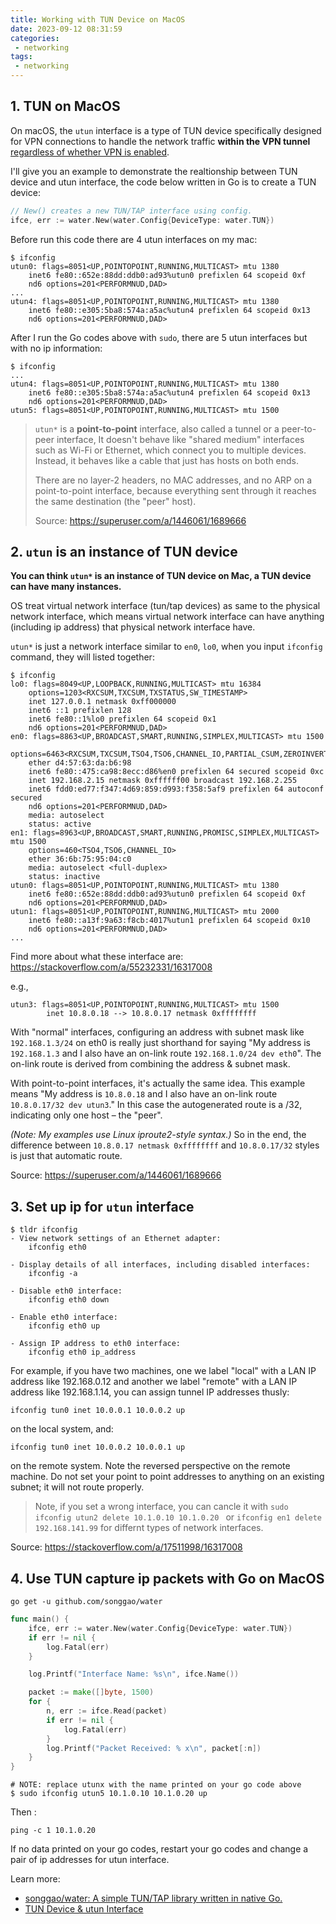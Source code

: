 ```yaml
---
title: Working with TUN Device on MacOS
date: 2023-09-12 08:31:59
categories:
 - networking
tags:
 - networking
---
```


## 1. TUN on MacOS

On macOS, the `utun` interface is a type of TUN device specifically designed for VPN connections to handle the network traffic **within the VPN tunnel** [regardless of whether VPN is enabled](https://apple.stackexchange.com/questions/310220/who-creates-utun0-adapter). 

I'll give you an example to demonstrate the realtionship between TUN device and utun interface, the code below written in Go is to create a TUN device:

```go
// New() creates a new TUN/TAP interface using config.
ifce, err := water.New(water.Config{DeviceType: water.TUN})
```

Before run this code there are 4 utun interfaces on my mac:

```shell
$ ifconfig
utun0: flags=8051<UP,POINTOPOINT,RUNNING,MULTICAST> mtu 1380
	inet6 fe80::652e:88dd:ddb0:ad93%utun0 prefixlen 64 scopeid 0xf 
	nd6 options=201<PERFORMNUD,DAD>
...
utun4: flags=8051<UP,POINTOPOINT,RUNNING,MULTICAST> mtu 1380
	inet6 fe80::e305:5ba8:574a:a5ac%utun4 prefixlen 64 scopeid 0x13 
	nd6 options=201<PERFORMNUD,DAD>
```

After I run the Go codes above with `sudo`, there are 5 utun interfaces but with no ip information:

```shell
$ ifconfig
...
utun4: flags=8051<UP,POINTOPOINT,RUNNING,MULTICAST> mtu 1380
	inet6 fe80::e305:5ba8:574a:a5ac%utun4 prefixlen 64 scopeid 0x13 
	nd6 options=201<PERFORMNUD,DAD>
utun5: flags=8051<UP,POINTOPOINT,RUNNING,MULTICAST> mtu 1500
```

> `utun*` is a **point-to-point** interface, also called a tunnel or a peer-to-peer interface, It doesn't behave like "shared medium" interfaces such as Wi-Fi or Ethernet, which connect you to multiple devices. Instead, it behaves like a cable that just has hosts on both ends. 
>
> There are no layer-2 headers, no MAC addresses, and no ARP on a point-to-point interface, because everything sent through it reaches the same destination (the "peer" host).
>
> Source: https://superuser.com/a/1446061/1689666

## 2. `utun` is an instance of TUN device

**You can think `utun*` is an instance of TUN device on Mac, a TUN device can have many instances.**

OS treat virtual network interface (tun/tap devices) as same to the physical network interface, which means virtual network interface can have anything (including ip address) that physical network interface have. 

`utun*` is just a network interface similar to `en0`, `lo0`, when you input `ifconfig` command, they will listed together:

```shell
$ ifconfig     
lo0: flags=8049<UP,LOOPBACK,RUNNING,MULTICAST> mtu 16384
	options=1203<RXCSUM,TXCSUM,TXSTATUS,SW_TIMESTAMP>
	inet 127.0.0.1 netmask 0xff000000 
	inet6 ::1 prefixlen 128 
	inet6 fe80::1%lo0 prefixlen 64 scopeid 0x1 
	nd6 options=201<PERFORMNUD,DAD>
en0: flags=8863<UP,BROADCAST,SMART,RUNNING,SIMPLEX,MULTICAST> mtu 1500
	options=6463<RXCSUM,TXCSUM,TSO4,TSO6,CHANNEL_IO,PARTIAL_CSUM,ZEROINVERT_CSUM>
	ether d4:57:63:da:b6:98 
	inet6 fe80::475:ca98:8ecc:d86%en0 prefixlen 64 secured scopeid 0xc 
	inet 192.168.2.15 netmask 0xffffff00 broadcast 192.168.2.255
	inet6 fdd0:ed77:f347:4d69:859:d993:f358:5af9 prefixlen 64 autoconf secured 
	nd6 options=201<PERFORMNUD,DAD>
	media: autoselect
	status: active
en1: flags=8963<UP,BROADCAST,SMART,RUNNING,PROMISC,SIMPLEX,MULTICAST> mtu 1500
	options=460<TSO4,TSO6,CHANNEL_IO>
	ether 36:6b:75:95:04:c0 
	media: autoselect <full-duplex>
	status: inactive
utun0: flags=8051<UP,POINTOPOINT,RUNNING,MULTICAST> mtu 1380
	inet6 fe80::652e:88dd:ddb0:ad93%utun0 prefixlen 64 scopeid 0xf 
	nd6 options=201<PERFORMNUD,DAD>
utun1: flags=8051<UP,POINTOPOINT,RUNNING,MULTICAST> mtu 2000
	inet6 fe80::a13f:9a63:f8cb:4017%utun1 prefixlen 64 scopeid 0x10 
	nd6 options=201<PERFORMNUD,DAD>
...
```

Find more about what these interface are: https://stackoverflow.com/a/55232331/16317008

e.g.,

```shell
utun3: flags=8051<UP,POINTOPOINT,RUNNING,MULTICAST> mtu 1500
        inet 10.8.0.18 --> 10.8.0.17 netmask 0xffffffff
```

With "normal" interfaces, configuring an address with subnet mask like `192.168.1.3/24` on eth0 is really just shorthand for saying "My address is `192.168.1.3` and I also have an on-link route `192.168.1.0/24 dev eth0`". The on-link route is derived from combining the address & subnet mask.

With point-to-point interfaces, it's actually the same idea. This example means "My address is `10.8.0.18` and I also have an on-link route `10.8.0.17/32 dev utun3`." In this case the autogenerated route is a /32, indicating only one host – the "peer".

*(Note: My examples use Linux iproute2-style syntax.)* So in the end, the difference between `10.8.0.17 netmask 0xffffffff` and `10.8.0.17/32` styles is just that automatic route. 

Source: https://superuser.com/a/1446061/1689666

## 3. Set up ip for `utun` interface

```shell
$ tldr ifconfig
- View network settings of an Ethernet adapter:
    ifconfig eth0

- Display details of all interfaces, including disabled interfaces:
    ifconfig -a

- Disable eth0 interface:
    ifconfig eth0 down

- Enable eth0 interface:
    ifconfig eth0 up

- Assign IP address to eth0 interface:
    ifconfig eth0 ip_address
```

For example, if you have two machines, one we label "local" with a LAN IP address like 192.168.0.12 and another we label "remote" with a LAN IP address like 192.168.1.14, you can assign tunnel IP addresses thusly:

```shell
ifconfig tun0 inet 10.0.0.1 10.0.0.2 up
```

on the local system, and:

```shell
ifconfig tun0 inet 10.0.0.2 10.0.0.1 up
```

on the remote system. Note the reversed perspective on the remote machine. Do not set your point to point addresses to anything on an existing subnet; it will not route properly.

> Note, if you set a wrong interface, you can cancle it with  `sudo ifconfig utun2 delete 10.1.0.10 10.1.0.20 ` or `ifconfig en1 delete 192.168.141.99` for differnt types of network interfaces.

Source: https://stackoverflow.com/a/17511998/16317008

## 4. Use TUN capture ip packets with Go on MacOS

```shell
go get -u github.com/songgao/water
```

```go
func main() {
	ifce, err := water.New(water.Config{DeviceType: water.TUN})
	if err != nil {
		log.Fatal(err)
	}

	log.Printf("Interface Name: %s\n", ifce.Name())

	packet := make([]byte, 1500)
	for {
		n, err := ifce.Read(packet)
		if err != nil {
			log.Fatal(err)
		}
		log.Printf("Packet Received: % x\n", packet[:n])
	}
}
```

```shell
# NOTE: replace utunx with the name printed on your go code above
$ sudo ifconfig utun5 10.1.0.10 10.1.0.20 up
```

Then :

```shell
ping -c 1 10.1.0.20
```

If no data printed on your go codes, restart your go codes and change a pair of ip addresses for utun interface.

Learn more: 

- [songgao/water: A simple TUN/TAP library written in native Go.](https://github.com/songgao/water)
- [TUN Device & utun Interface](https://davidzhu.xyz/post/cs-basics/011-tun-device/)

